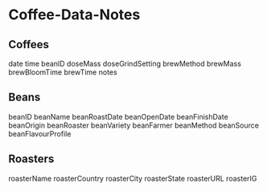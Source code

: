 # Coffee-Data-Notes

## Coffees

date
time
beanID
doseMass
doseGrindSetting
brewMethod
brewMass
brewBloomTime
brewTime
notes

## Beans

beanID
beanName
beanRoastDate
beanOpenDate
beanFinishDate
beanOrigin
beanRoaster
beanVariety
beanFarmer
beanMethod
beanSource
beanFlavourProfile

## Roasters

roasterName
roasterCountry
roasterCity
roasterState
roasterURL
roasterIG
